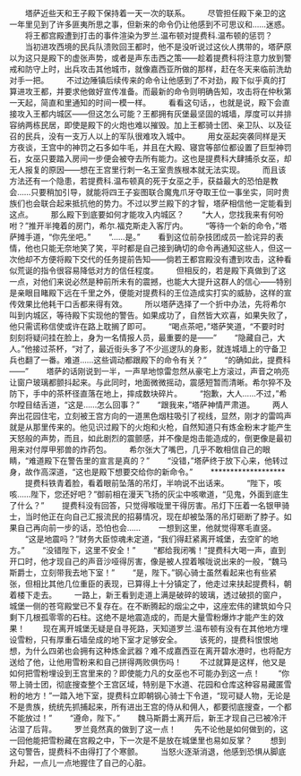 　　塔萨近些天和王子殿下保持着一天一次的联系。
　　尽管担任殿下亲卫的这一年里见到了许多匪夷所思之事，但新来的命令仍让他感到不可思议和……迷惑。
　　将王都宫殿遭到打击的事件渲染为罗兰.温布顿对提费科.温布顿的惩罚？
　　当初进攻西境的民兵队溃败回王都时，他不是没听说过这伙人携带的，塔萨原以为这只是殿下的虚张声势，或者是声东击西之策——趁着提费科将注意力放到警戒和防守上时，出兵攻击其他城市，就像嘉西亚所做的那样，赶在冬天来临前洗劫对手一把。
　　不过边陲镇后续传来的命令让他感到了不对劲，殿下似乎真的打算进攻王都，并要求他做好宣传准备。而最新的命令则明确告知，攻击将在仲秋第一天起，简直和里通知的时间一模一样。
　　看看这句话，，也就是说，殿下会直接攻入王都内城区——但这怎么可能？王都拥有灰堡最坚固的城墙，厚度可以并排容纳两栋民居，即使是殿下的火炮也难以摧毁。加上王都骑士团、亲卫队、以及征召的民兵，没有一支万人以上的军队很难攻入城中。
　　用女巫起突袭同样是天方夜谈，王宫中的神罚之石多如牛毛，并且在大殿、寝宫等部位都设置了巨型神罚石，女巫只要踏入房间一步便会被夺去所有能力。这也是提费科大肆捕杀女巫，却无人报复的原因——想在王宫里行刺一名王室贵族根本就无法实现。
　　而且该方法还有一个隐患，若提费科.温布顿真的死于女巫之手，获益最大的恐怕是教会……只要稍加引导，就能将四王子妄图联合魔鬼爪牙夺取王位一事坐实，同时贵族们也会联合起来抵抗他的势力。不过以罗兰殿下的才智，塔萨相信他一定能看到这点。
　　那么殿下到底要如何才能攻入内城区？
　　“大人，您找我来有何吩咐？”推开半掩着的房门，希尔.福克斯走入客厅内。
　　“等待一个新的命令，”塔萨摊手道，“你先坐吧。”
　　“……是。”
　　看到这位前杂技团成员一脸诧异的表情，他也只能无奈地笑了笑，平时都是自己接到确切的命令再通知这些人，但这一次他却不方便将殿下交代的任务提前告知——倘若王都宫殿没有遭到攻击，这种看似荒诞的指令很容易降低对方的信任程度。
　　但相反的，若是殿下真做到了这一点，对他们来说必然是种前所未有的震撼，也能大大提升这群人的信心——特别是亲眼目睹殿下远在千里之外，便能对提费科的王位造成实打实的威胁，这样的宣传效果比他耗干口舌都来得有效。
　　所以塔萨选择了一个折中办法，先将希尔叫到内城区，等待殿下实现他的警告。如果成功了，自然皆大欢喜，如果失败了，他只需谎称信使或许在路上耽搁了即可。
　　“喝点茶吧，”塔萨笑道，“不要时时刻刻将疑问挂在脸上，身为一名情报人员，最重要的是——”
　　“隐藏自己，大人。”他接过茶杯，“对了，最近街头多了不少巡逻队的身影，就连城墙上的守备卫兵也翻了一番。难道……这些调动都跟殿下的命令有关？”
　　“的确如此，提费科——”
　　塔萨的话刚说到一半，一声旱地惊雷忽然从豪宅上方滚过，声音之响亮让窗户玻璃都颤抖起来。与此同时，地面微微摇动，震感短暂而清晰。希尔猝不及防下，手中的茶杯径直落在地上，摔成数块碎片。
　　“抱歉，大人……不过，”希尔瞠目结舌道，“这是……怎么回事？”
　　“跟我来，”塔萨神情严肃道。
　　两人奔出花园住宅，立刻被王宫方向的一道黑色烟柱吸引了视线，显然，刚才的雷鸣声就是从那里传来的。他见识过殿下的火炮和火枪，自然知道只有炼金粉末才能产生天怒般的声势，而且，如此剧烈的震颤感，并不像是炮击能造成的，倒更像是最初用来对付厚甲邪兽的炸药包。
　　希尔张大了嘴巴，几乎不敢相信自己的眼睛，“难道殿下在警告里的宣言是真的？”
　　“没错，”塔萨终于放下心来，他转过身，故作高深道，“这也是殿下想要交给你的新命令。”
　　*******************
　　提费科铁青着脸，看着眼前坠落的吊灯，半响说不出话来。
　　“陛下，咳咳……陛下，您还好吧？”御前相在漫天飞扬的灰尘中咳嗽道，“见鬼，外面到底生了什么？”
　　提费科没有回答，只觉得喉咙里干得厉害。吊灯下压着一名银甲骑士，当时他正在向自己汇报流民的招募情况，现在却被坠落的吊灯砸断了脖子。如果自己再向前一步的话，恐怕也会……
　　一想到这里，他就觉得寒毛直竖。
　　“这是地震吗？”财务大臣惊魂未定道，“我们得赶紧离开城堡，去空旷的地方。”
　　“没错陛下，这里不安全！”
　　“都给我闭嘴！”提费科大喝一声，直到开口时，他才现自己的声音沙哑得厉害，像是被人捏着喉咙说出来的一般，“魏马斯爵士，立刻带我去地下室！”
　　“是，陛下。”钢心骑士虽然看起来也有些紧张，但相比其他几位重臣的表现，已算得上十分镇定了，他走过来扶起提费科，朝着楼下走去。
　　一路上，新王看到走道上满是破碎的玻璃，透过破损的窗户，城堡一侧的苍穹殿堂已不复存在。在不断腾起的烟尘之中，这座宏伟的建筑如今只剩下几根孤零零的石柱。这绝不是地震造成的，而是大量雪粉爆炸才能产生的效果！
　　现在离开城堡无疑是自寻死路，天知道罗兰.温布顿有没有在其他地方埋设雪粉，只有厚重石墙垒成的地下室才足够安全。
　　该死的，提费科恨恨地想，为什么四弟也会拥有这种炼金武器？难不成嘉西亚在离开碧水港时，也将配方送给了他，让他用雪粉来和自己拼得两败俱伤吗！
　　不过就算是这样，他又是如何把雪粉埋设到王宫里来的？即使能力凡的女巫也不可能办到这一点！
　　“你带上骑士团，彻底搜查整个王宫区域，特别是下水道、花园和仓库这种容易藏匿雪粉的地方！”一踏入地下室，提费科立即朝钢心骑士下令道，“现可疑人物，无论是不是贵族，统统先抓捕起来，所有进出王宫的侍从和佣人，都要彻底搜查，一个都不能放过！”
　　“遵命，陛下。”
　　魏马斯爵士离开后，新王才现自己已被冷汗沾湿了后背。
　　罗兰竟然真的做到了这一点！
　　先不论他是如何做到的，这一回他能把雪粉藏在宫殿之中，下一次是不是放在城堡里也易如反掌？
　　想到这句警告，提费科不由得打了个寒颤。
　　当怒火逐渐消退，他感到恐惧从脚底升起，一点儿一点地握住了自己的心脏。